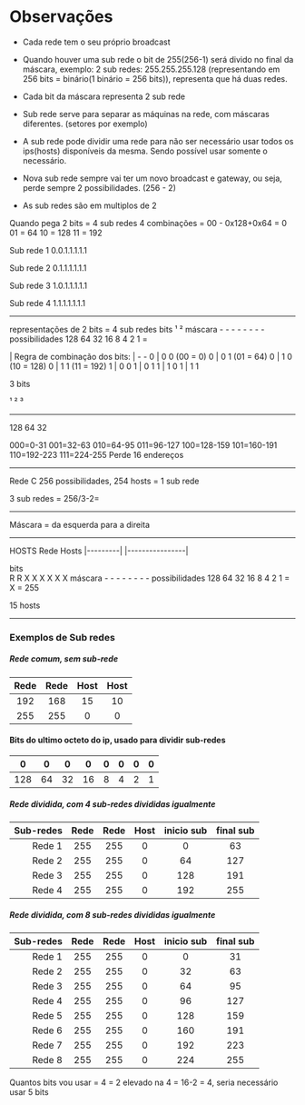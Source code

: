 # Observações
- Cada rede tem o seu próprio broadcast

- Quando houver uma sub rede o bit de 255(256-1) será divido no final da máscara, exemplo: 2 sub redes: 255.255.255.128 (representando em 256 bits = binário(1 binário = 256 bits)), 
representa que há duas redes.

- Cada bit da máscara representa 2 sub rede

- Sub rede serve para separar as máquinas na rede, com máscaras diferentes. (setores por exemplo)

- A sub rede pode dividir uma rede para não ser necessário usar todos os ips(hosts) disponíveis da mesma. Sendo possível usar somente o necessário.

- Nova sub rede sempre vai ter um novo broadcast e gateway, ou seja, perde sempre 2 possibilidades. (256 - 2)

- As sub redes são em multiplos de 2


Quando pega 2 bits = 4 sub redes
4 combinações = 
00 - 0x128+0x64 = 0
01 = 64
10 = 128
11 = 192

Sub rede 1
0.0.1.1.1.1.1

Sub rede 2
0.1.1.1.1.1.1

Sub rede 3
1.0.1.1.1.1.1

Sub rede 4
1.1.1.1.1.1.1

___
representações de 2 bits = 4 sub redes
bits            ¹    ²
máscara             -    -   -   -   -   -   -   -
possibilidades    128  64  32  16  8   4   2   1   = 



  |     Regra de combinação dos bits:
  |     - -
0 |     0 0    (00 = 0)
0 |     0 1    (01 = 64)
0 |     1 0    (10 = 128)
0 |     1 1    (11 = 192)
1 |     0 0
1 |     0 1
1 |     1 0
1 |     1 1



3 bits

¹    ²   ³
-    -   - 
128  64  32

000=0-31
001=32-63
010=64-95
011=96-127
100=128-159
101=160-191
110=192-223
111=224-255
Perde 16 endereços


_______

Rede C
256 possibilidades, 254 hosts = 1 sub rede

3 sub redes = 256/3-2=

________


Máscara = da esquerda para a direita
________



HOSTS
                  Rede             Hosts
                |---------|  |----------------|

bits                
                R    R   X   X   X   X   X   X
máscara             -    -   -   -   -   -   -   -
possibilidades    128  64  32  16  8   4   2   1   =
X = 255



15 hosts

___
### Exemplos de Sub redes
##### Rede comum, sem sub-rede

| Rede | Rede | Host | Host |
| :---: | :---: | :---: | :---: |
| 192  | 168  |  15  |  10  |
| 255  | 255  |  0   |  0   |
#### Bits do ultimo octeto do ip, usado para dividir sub-redes

|  0  |  0  |  0  |  0  |  0  |  0  |  0  |  0  |
| :---: | :---: | :---: | :---: | :---: | :---: | :---: | :---: |
| 128 | 64  | 32  | 16  |  8  |  4  |  2  |  1  |

##### Rede dividida, com 4 sub-redes divididas igualmente

| Sub-redes | Rede | Rede | Host | inicio sub | final sub |
| --------: | :---: | :---: | :---: | :--------: | :-------: |
|    Rede 1 | 255  | 255  |  0   |     0      |    63     |
|    Rede 2 | 255  | 255  |  0   |     64     |    127    |
|    Rede 3 | 255  | 255  |  0   |    128     |    191    |
|    Rede 4 | 255  | 255  |  0   |    192     |    255    |

##### Rede dividida, com 8 sub-redes divididas igualmente

| Sub-redes | Rede | Rede | Host | inicio sub | final sub |
| --------: | :---: | :---: | :---: | :--------: | :-------: |
|    Rede 1 | 255  | 255  |  0   |     0      |    31     |
|    Rede 2 | 255  | 255  |  0   |     32     |    63     |
|    Rede 3 | 255  | 255  |  0   |     64     |    95     |
|    Rede 4 | 255  | 255  |  0   |     96     |    127    |
|    Rede 5 | 255  | 255  |  0   |    128     |    159    |
|    Rede 6 | 255  | 255  |  0   |    160     |    191    |
|    Rede 7 | 255  | 255  |  0   |    192     |    223    |
|    Rede 8 | 255  | 255  |  0   |    224     |    255    |
Quantos bits vou usar = 4 = 2 elevado na 4 = 16-2 = 4, seria necessário usar 5 bits
